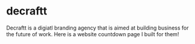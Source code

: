 # decraftt
Decraftt is a digiatl branding agency that is aimed at building business for the future of work. Here is a website countdown page I built for them!

